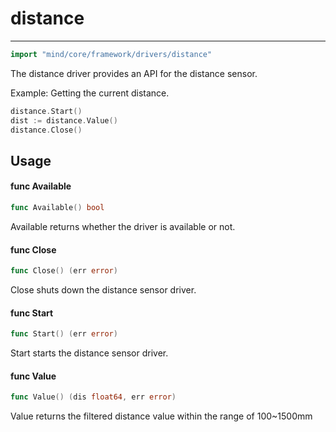 # distance

---

```go
import "mind/core/framework/drivers/distance"
```

The distance driver provides an API for the distance sensor.

Example: Getting the current distance.

```go
distance.Start()
dist := distance.Value()
distance.Close()
```

## Usage

#### func Available

```go
func Available() bool
```

Available returns whether the driver is available or not.

#### func Close

```go
func Close() (err error)
```

Close shuts down the distance sensor driver.

#### func Start

```go
func Start() (err error)
```

Start starts the distance sensor driver.

#### func Value

```go
func Value() (dis float64, err error)
```

Value returns the filtered distance value within the range of 100~1500mm

